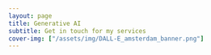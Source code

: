 ```yaml
---
layout: page
title: Generative AI 
subtitle: Get in touch for my services
cover-img: ["/assets/img/DALL-E_amsterdam_banner.png"]
---
```

